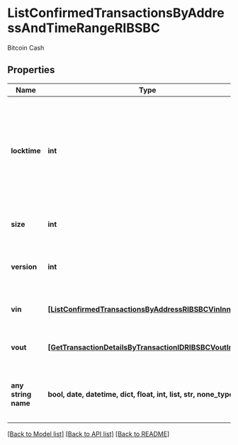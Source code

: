 # ListConfirmedTransactionsByAddressAndTimeRangeRIBSBC

Bitcoin Cash

## Properties
Name | Type | Description | Notes
------------ | ------------- | ------------- | -------------
**locktime** | **int** | Represents the locktime on the transaction on the specific blockchain, i.e. the blockheight at which the transaction is valid. | 
**size** | **int** | Represents the total size of this transaction. | 
**version** | **int** | Represents the transaction&#39;s version number. | 
**vin** | [**[ListConfirmedTransactionsByAddressRIBSBCVinInner]**](ListConfirmedTransactionsByAddressRIBSBCVinInner.md) | Represents the transaction inputs. | 
**vout** | [**[GetTransactionDetailsByTransactionIDRIBSBCVoutInner]**](GetTransactionDetailsByTransactionIDRIBSBCVoutInner.md) | Represents the transaction outputs. | [optional] 
**any string name** | **bool, date, datetime, dict, float, int, list, str, none_type** | any string name can be used but the value must be the correct type | [optional]

[[Back to Model list]](../README.md#documentation-for-models) [[Back to API list]](../README.md#documentation-for-api-endpoints) [[Back to README]](../README.md)


